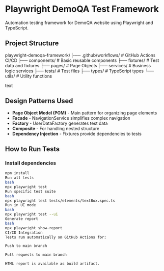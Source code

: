 # Playwright DemoQA Test Framework

Automation testing framework for DemoQA website using Playwright and TypeScript.

## Project Structure
playwright-demoqa-framework/
├── .github/workflows/ # GitHub Actions CI/CD
├── components/ # Basic reusable components
├── fixtures/ # Test data and fixtures
├── pages/ # Page Objects
├── services/ # Business logic services
├── tests/ # Test files
├── types/ # TypeScript types
└── utils/ # Utility functions

text

## Design Patterns Used

- **Page Object Model (POM)** - Main pattern for organizing page elements  
- **Facade** - NavigationService simplifies complex navigation  
- **Factory** - UserDataFactory generates test data  
- **Composite** - For handling nested structure  
- **Dependency Injection** - Fixtures provide dependencies to tests  

## How to Run Tests

### Install dependencies
```bash
npm install
Run all tests
bash
npx playwright test
Run specific test suite
bash
npx playwright test tests/elements/textBox.spec.ts
Run in UI mode
bash
npx playwright test --ui
Generate report
bash
npx playwright show-report
CI/CD Integration
Tests run automatically on GitHub Actions for:

Push to main branch

Pull requests to main branch

HTML report is available as build artifact.